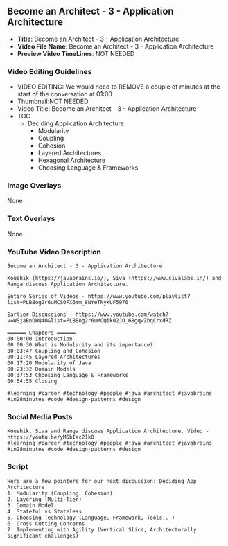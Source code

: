 ## Become an Architect - 3 - Application Architecture

- **Title**: Become an Architect - 3 - Application Architecture
- **Video File Name**: Become an Architect - 3 - Application Architecture
- **Preview Video TimeLines**: NOT NEEDED

### Video Editing Guidelines

- VIDEO EDITING: We would need to REMOVE a couple of minutes at the start of the conversation at 01:00
- Thumbnail:NOT NEEDED
- Video Title: Become an Architect - 3 - Application Architecture
- TOC
	- Deciding Application Architecture
		- Modularity
		- Coupling
		- Cohesion
		- Layered Architectures
		- Hexagonal Architecture
		- Choosing Language & Frameworks

### Image Overlays

None

### Text Overlays

None

### YouTube Video Description

```
Become an Architect - 3 - Application Architecture

Koushik (https://javabrains.io/), Siva (https://www.sivalabs.in/) and Ranga discuss Application Architecture.

Entire Series of Videos - https://www.youtube.com/playlist?list=PLBBog2r6uMCS0FX6Ym_8NYeTNykUF5970

Earlier Discussions - https://www.youtube.com/watch?v=WSjaBnOWQ40&list=PLBBog2r6uMCQik02JO_68gqwZbqCrxdRZ

▬▬▬▬▬▬ Chapters ▬▬▬▬▬▬ 
00:00:00 Introduction
00:00:30 What is Modularity and its importance?
00:03:47 Coupling and Cohesion
00:11:45 Layered Architectures
00:17:20 Modularity of Java
00:23:32 Domain Models
00:37:53 Choosing Language & Frameworks
00:54:55 Closing

#learning #career #technology #people #java #architect #javabrains #in28minutes #code #design-patterns #design
```

### Social Media Posts

```
Koushik, Siva and Ranga discuss Application Architecture. Video - https://youtu.be/yM5bIac21k0
#learning #career #technology #people #java #architect #javabrains #in28minutes #code #design-patterns #design
```

### Script

```
Here are a few pointers for our next discussion: Deciding App Architecture
1. Modularity (Coupling, Cohesion)
2. Layering (Multi-Tier)
3. Domain Model
4. Stateful vs Stateless
5. Choosing Technology (Language, Framework, Tools.. )
6. Cross Cutting Concerns
7. Implementing with Agility (Vertical Slice, Architecturally significant challenges)
```